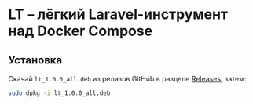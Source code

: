 # LT – лёгкий Laravel-инструмент над Docker Compose

## Установка

Скачай `lt_1.0.0_all.deb` из релизов GitHub в разделе [Releases](https://github.com/USERNAME/lt-tool/releases), затем:

```bash
sudo dpkg -i lt_1.0.0_all.deb
